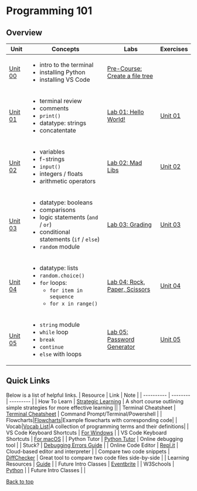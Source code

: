 # <a id="top"></a>Programming 101

## Overview

| Unit| Concepts| Labs| Exercises|
| ----|-------- | --- |------ | 
| [Unit 00](/programming_101/practice/unit_0/exercise_1.md) | <ul><li>intro to the terminal</li> <li>installing Python</li> <li>installing VS Code</li></ul>                                                          |[Pre-Course: Create a file tree](/programming_101/practice/unit_0/exercise_1.md)                                    ||                               |
| [Unit 01](/programming_101/units/unit_01.md) | <ul><li>terminal review</li> <li>comments</li> <li>`print()`</li> <li>datatype: strings</li> <li>concatentate</li>                                      | [Lab 01: Hello World!](/programming_101/labs/hello.md)                                                               | [Unit 01 ](/programming_101/practice/unit_1) |
| [Unit 02](/programming_101/units/unit_02.md) | <ul><li>variables</li> <li>f-strings</li> <li>`input()`</li> <li>integers / floats</li> <li>arithmetic operators</li>     </ul>                                                           | [Lab 02: Mad Libs](/programming_101/labs/madlibs.md)                                                                                                                                                                                                | [Unit 02 ](/programming_101/practice/unit_2)  |
| [Unit 03](/programming_101/units/unit_03.md) | <ul><li>datatype: booleans</li> <li>comparisons</li><li>logic statements (`and` / `or`)</li><li>conditional statements (`if` / `else`)</li> <li>`random` module</li> </ul>           | [Lab 03: Grading](/programming_101/labs/grading.md)                                                                                                                                                                                                                                                                                                                                                                          | [Unit 03 ](/programming_101/practice/unit_3/) |
| [Unit 04](/programming_101/units/unit_04.md) | <ul><li>datatype: lists</li> <li>`random.choice()`</li> <li>`for` loops: <ul><li>`for item in sequence`</li><li>`for x in range()`</li></ul></li> </ul> | [Lab 04: Rock, Paper, Scissors](/programming_101/labs/rps.md) |                                                                                                                                                                                                                                                                                                                                 [Unit 04 ](/programming_101/practice/unit_4)  |
| [Unit 05](/programming_101/units/unit_05.md) | <ul><li>`string` module</li> <li>`while` loop</li><li>`break`</li> <li>`continue`</li> <li>`else` with loops</li></ul>                                  | [Lab 05: Password Generator](/programming_101/labs/password_generator.md)                                                                                                                                                                                                                                                                                                                                                                                                         | [Unit 05 ](/programming_101/practice/unit_5) |

## Quick Links

Below is a list of helpful links.
| Resource | Link | Note |
| ---------- | -------- | --------- |
| How To Learn | [Strategic Learning](/docs/how_to_learn/) | A short course outlining simple strategies for more effective learning ||
| Terminal Cheatsheet | [Terminal Cheatsheet](/docs/terminal_cheatsheet.md) | Command Prompt/Terminal/Powershell |
| Flowcharts|[Flowcharts](/docs/flowcharts/)|Example flowcharts with corresponding code|
| Vocab|[Vocab List](/docs/vocab.md/)|A collection of programming terms and their definitions|
| VS Code Keyboard Shortcuts | [For Windows](https://code.visualstudio.com/shortcuts/keyboard-shortcuts-windows.pdf) |
| VS Code Keyboard Shortcuts | [For macOS](https://code.visualstudio.com/shortcuts/keyboard-shortcuts-macos.pdf) |
| Python Tutor | [Python Tutor](http://pythontutor.com/visualize.html#mode=edit) | Online debugging tool |
| Stuck? | [Debugging Errors Guide](https://github.com/PdxCodeGuild/IntroToProgramming/blob/master/documentation/troubleshooting.md) |
| Online Code Editor | [Repl.it](https://repl.it) | Cloud-based editor and interpreter |
| Compare two code snippets | [DiffChecker](https://www.diffchecker.com/) | Great tool to compare two code files side-by-side |
| Learning Resources | [Guide](https://github.com/PdxCodeGuild/IntroToProgramming/blob/master/documentation/resources.md) | | Future Intro Classes | [Eventbrite](https://www.eventbrite.com/o/pdx-code-guild-17959456298) |
| W3Schools | [Python](https://www.w3schools.com/python/default.asp) | | Future Intro Classes | |

[Back to top](#top)
